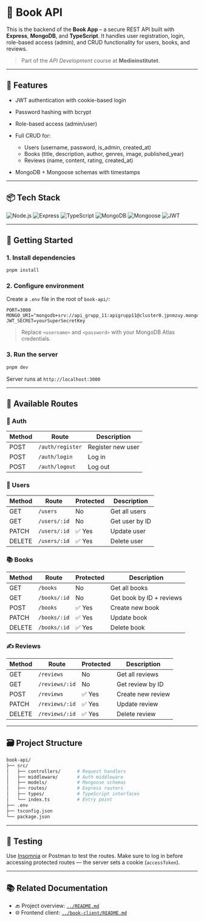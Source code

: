 # 📖 Book API

This is the backend of the **Book App** – a secure REST API built with **Express**, **MongoDB**, and **TypeScript**.
It handles user registration, login, role-based access (admin), and CRUD functionality for users, books, and reviews.

> Part of the *API Development* course at **Medieinstitutet**.

---

## 🔐 Features

* JWT authentication with cookie-based login
* Password hashing with bcrypt
* Role-based access (admin/user)
* Full CRUD for:

  * Users (username, password, is\_admin, created\_at)
  * Books (title, description, author, genres, image, published\_year)
  * Reviews (name, content, rating, created\_at)
* MongoDB + Mongoose schemas with timestamps

---

## 📦 Tech Stack

![Node.js](https://img.shields.io/badge/-Node.js-339933?style=flat\&logo=node.js\&logoColor=white)
![Express](https://img.shields.io/badge/-Express-000000?style=flat\&logo=express\&logoColor=white)
![TypeScript](https://img.shields.io/badge/-TypeScript-3178c6?style=flat\&logo=typescript\&logoColor=white)
![MongoDB](https://img.shields.io/badge/-MongoDB-47A248?style=flat\&logo=mongodb\&logoColor=white)
![Mongoose](https://img.shields.io/badge/-Mongoose-880000?style=flat)
![JWT](https://img.shields.io/badge/-JWT-000000?style=flat\&logo=jsonwebtokens\&logoColor=white)

---

## 🚀 Getting Started

### 1. Install dependencies

```bash
pnpm install
```

### 2. Configure environment

Create a `.env` file in the root of `book-api/`:

```env
PORT=3000
MONGO_URI="mongodb+srv://api_grupp_11:apigrupp11@cluster0.jpnmzuy.mongodb.net/book_db"
JWT_SECRET=yourSuperSecretKey
```

> Replace `<username>` and `<password>` with your MongoDB Atlas credentials.

### 3. Run the server

```bash
pnpm dev
```

Server runs at `http://localhost:3000`

---

## 🔌 Available Routes

### 🔐 Auth

| Method | Route            | Description       |
| ------ | ---------------- | ----------------- |
| POST   | `/auth/register` | Register new user |
| POST   | `/auth/login`    | Log in            |
| POST   | `/auth/logout`   | Log out           |

### 👤 Users

| Method | Route        | Protected | Description    |
| ------ | ------------ | --------- | -------------- |
| GET    | `/users`     | No        | Get all users  |
| GET    | `/users/:id` | No        | Get user by ID |
| PATCH  | `/users/:id` | ✅ Yes     | Update user    |
| DELETE | `/users/:id` | ✅ Yes     | Delete user    |

### 📚 Books

| Method | Route        | Protected | Description              |
| ------ | ------------ | --------- | ------------------------ |
| GET    | `/books`     | No        | Get all books            |
| GET    | `/books/:id` | No        | Get book by ID + reviews |
| POST   | `/books`     | ✅ Yes     | Create new book          |
| PATCH  | `/books/:id` | ✅ Yes     | Update book              |
| DELETE | `/books/:id` | ✅ Yes     | Delete book              |

### ✍️ Reviews

| Method | Route          | Protected | Description       |
| ------ | -------------- | --------- | ----------------- |
| GET    | `/reviews`     | No        | Get all reviews   |
| GET    | `/reviews/:id` | No        | Get review by ID  |
| POST   | `/reviews`     | ✅ Yes     | Create new review |
| PATCH  | `/reviews/:id` | ✅ Yes     | Update review     |
| DELETE | `/reviews/:id` | ✅ Yes     | Delete review     |

---

## 🗃️ Project Structure

```bash
book-api/
├── src/
│   ├── controllers/      # Request handlers
│   ├── middleware/       # Auth middleware
│   ├── models/           # Mongoose schemas
│   ├── routes/           # Express routers
│   ├── types/            # TypeScript interfaces
│   └── index.ts          # Entry point
├── .env
├── tsconfig.json
└── package.json
```

---

## 🧪 Testing

Use [Insomnia](https://insomnia.rest/) or Postman to test the routes.
Make sure to log in before accessing protected routes — the server sets a cookie (`accessToken`).

---

## 📚 Related Documentation

* 🔙 Project overview: [`../README.md`](../README.md)
* 🌐 Frontend client: [`../book-client/README.md`](../book-client/README.md)
